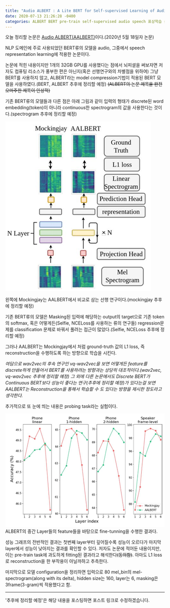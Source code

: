 ```yaml
---
title: "Audio ALBERT : A Lite BERT for Self-supervised Learning of Audio Representation"
date: 2020-07-13 21:26:28 -0400
categories: ALBERT BERT pre-train self-supervised audio speech 표상학습 음성 오디오
---
```


오늘 정리할 논문은 [Audio ALBERT(AALBERT)](https://arxiv.org/pdf/2005.08575.pdf)이다.(2020년 5월 18일자 논문)

NLP 도메인에 주로 사용되었던 BERT류의 모델을 audio, 그중에서 speech representation learning에 적용한 논문이다.

논문에 적힌 내용이지만 1개의 32GB GPU를 사용했다는 점에서 뇌피셜을 써보자면 저자도 컴퓨팅 리소스가 풍부한 편은 아닌지(혹은 선행연구와의 차별점을 위하여) 그냥 BERT를 사용하지 않고, ALBERT라는 model compression기법이 적용된 BERT 모델을 사용하였다.(BERT, ALBERT 추후에 정리할 예정) ~~(ALBERT의 논문 제목을 완전 오마주한 제목이 인상적)~~

기존 BERT류의 모델들과 다른 점은 아래 그림과 같이 입력의 형태가 discrete된 word embedding(token)이 아니라 continuous한 spectrogram의 값을 사용한다는 것이다.(spectrogram 추후에 정리할 예정) 

![audio-albert](/assets/images/aalbert.JPG)

왼쪽에 Mockingjay는 AALBERT에서 비교로 삼는 선행 연구이다.(mockingjay 추후에 정리할 예정)

기존 BERT류의 모델은 Masking된 입력에 해당하는 output의 target으로 기존 token의 softmax, 혹은 어떻게든(Selfie, NCELoss를 사용하는 류의 연구들) regression문제를 classification 문제로 바꿔서 풀려는 접근이 많았다.(Selfie, NCELoss 추후에 정리할 예정)

그러나 AALBERT는 Mockingjay에서 처럼 ground-truth 값의 L1 loss, 즉 reconstruction을 수행하도록 하는 방향으로 학습을 시킨다.

*여담으로 wav2vec의 후속 연구인 vq-wav2vec을 보면 어떻게든 feature를 discrete하게 만들어서 BERT를 사용하려는 방향과는 상당히 대조적이다.(wav2vec, vq-wav2vec 추후에 정리할 예정) 그 외에 다른 논문에서도 Discrete BERT가 Continuous BERT보다 성능이 좋다는 연구(추후에 정리할 예정)가 있다는걸 보면 AALBERT는 Reconstruction을 통해서 학습할 수 도 있다는 방향을 제시한 정도라고 생각한다.*

추가적으로 또 눈에 띄는 내용은 probing task라는 실험이다. 

![aalbert-probing](/assets/images/aalbert_probing.JPG)
ALBERT의 중간 Layer들의 feature들을 바탕으로 fine-tunning을 수행한 결과다.

성능 그래프의 전반적인 결과는 첫번째 layer부터 깊어질수록 성능이 오르다가 마지막 layer에서 성능이 낮아지는 결과를 확인할 수 있다. 저자도 논문에 적어둔 내용이지만, 이는 pre-train task에 과도하게 fitting된 결과라고 해석한다~~(동의함)~~. 아마도 L1 loss로 reconstruction을 한 부작용이 아닐까하고 추측한다.

마지막으로 모델 configuration을 정리하면 입력으로 80 mel_bin의 mel-spectrogram(along with its delta), hidden size는 160, layer는 6, masking은 3frame(3-gram)씩 적용했다고 함.

***

'추후에 정리할 예정'은 해당 내용을 포스팅하면 포스트 링크로 수정하겠습니다.





